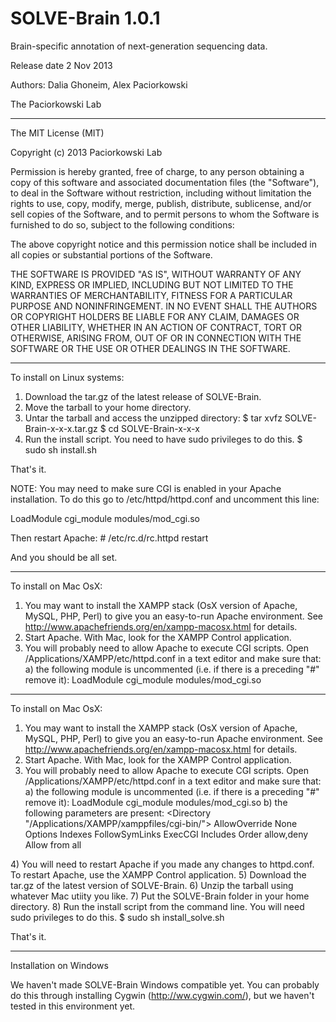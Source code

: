 SOLVE-Brain 1.0.1
===========

Brain-specific annotation of next-generation sequencing data. 

Release date 2 Nov 2013

Authors: Dalia Ghoneim, Alex Paciorkowski

The Paciorkowski Lab

*****
The MIT License (MIT)

Copyright (c) 2013 Paciorkowski Lab

Permission is hereby granted, free of charge, to any person obtaining a copy of
this software and associated documentation files (the "Software"), to deal in
the Software without restriction, including without limitation the rights to
use, copy, modify, merge, publish, distribute, sublicense, and/or sell copies of
the Software, and to permit persons to whom the Software is furnished to do so,
subject to the following conditions:

The above copyright notice and this permission notice shall be included in all
copies or substantial portions of the Software.

THE SOFTWARE IS PROVIDED "AS IS", WITHOUT WARRANTY OF ANY KIND, EXPRESS OR
IMPLIED, INCLUDING BUT NOT LIMITED TO THE WARRANTIES OF MERCHANTABILITY, FITNESS
FOR A PARTICULAR PURPOSE AND NONINFRINGEMENT. IN NO EVENT SHALL THE AUTHORS OR
COPYRIGHT HOLDERS BE LIABLE FOR ANY CLAIM, DAMAGES OR OTHER LIABILITY, WHETHER
IN AN ACTION OF CONTRACT, TORT OR OTHERWISE, ARISING FROM, OUT OF OR IN
CONNECTION WITH THE SOFTWARE OR THE USE OR OTHER DEALINGS IN THE SOFTWARE.
*****
To install on Linux systems:

1) Download the tar.gz of the latest release of SOLVE-Brain.
2) Move the tarball to your home directory.
3) Untar the tarball and access the unzipped directory:
$ tar xvfz SOLVE-Brain-x-x-x.tar.gz
$ cd SOLVE-Brain-x-x-x
4) Run the install script. You need to have sudo privileges to do this.
$ sudo sh install.sh

That's it.

NOTE: You may need to make sure CGI is enabled in your Apache installation. To do this go to /etc/httpd/httpd.conf and uncomment this line:

LoadModule cgi_module modules/mod_cgi.so

Then restart Apache: # /etc/rc.d/rc.httpd restart

And you should be all set. 

*****
To install on Mac OsX:
1) You may want to install the XAMPP stack (OsX version of Apache, MySQL, PHP, Perl) to give you an easy-to-run Apache environment. See http://www.apachefriends.org/en/xampp-macosx.html for details.
2) Start Apache. With Mac, look for the XAMPP Control application.
3) You will probably need to allow Apache to execute CGI scripts. Open /Applications/XAMPP/etc/httpd.conf in a text editor and make sure that:
  a) the following module is uncommented (i.e. if there is a preceding "#" remove it):
  LoadModule cgi_module modules/mod_cgi.so
*****
To install on Mac OsX:
1) You may want to install the XAMPP stack (OsX version of Apache, MySQL, PHP, Perl) to give you an easy-to-run Apache environment. See http://www.apachefriends.org/en/xampp-macosx.html for details.
2) Start Apache. With Mac, look for the XAMPP Control application.
3) You will probably need to allow Apache to execute CGI scripts. Open /Applications/XAMPP/etc/httpd.conf in a text editor and make sure that:
  a) the following module is uncommented (i.e. if there is a preceding "#" remove it):
  LoadModule cgi_module modules/mod_cgi.so
  b) the following parameters are present:
  <Directory "/Applications/XAMPP/xamppfiles/cgi-bin/">
     AllowOverride None
     Options Indexes FollowSymLinks ExecCGI Includes
     Order allow,deny
     Allow from all
  </Directory>
4) You will need to restart Apache if you made any changes to httpd.conf. To restart Apache, use the XAMPP Control application.
5) Download the tar.gz of the latest version of SOLVE-Brain.
6) Unzip the tarball using whatever Mac utiity you like.
7) Put the SOLVE-Brain folder in your home directory.
8) Run the install script from the command line. You will need sudo privileges to do this.
$ sudo sh install_solve.sh

That's it.

*****
Installation on Windows

We haven't made SOLVE-Brain Windows compatible yet. You can probably do this through installing Cygwin (http://ww.cygwin.com/), but we haven't tested in this environment yet.

